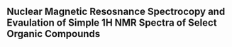 ## Nuclear Magnetic Resosnance Spectrocopy and Evaulation of Simple 1H NMR Spectra of Select Organic Compounds

